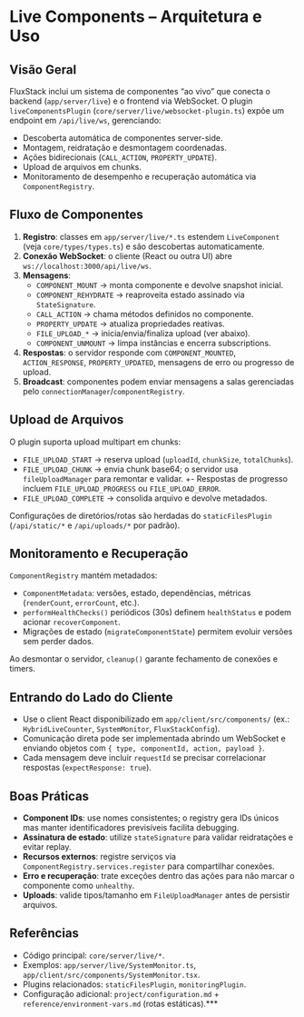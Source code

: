 # Live Components – Arquitetura e Uso

## Visão Geral
FluxStack inclui um sistema de componentes “ao vivo” que conecta o backend (`app/server/live`) e o frontend via WebSocket. O plugin `liveComponentsPlugin` (`core/server/live/websocket-plugin.ts`) expõe um endpoint em `/api/live/ws`, gerenciando:

- Descoberta automática de componentes server-side.
- Montagem, reidratação e desmontagem coordenadas.
- Ações bidirecionais (`CALL_ACTION`, `PROPERTY_UPDATE`).
- Upload de arquivos em chunks.
- Monitoramento de desempenho e recuperação automática via `ComponentRegistry`.

## Fluxo de Componentes
1. **Registro**: classes em `app/server/live/*.ts` estendem `LiveComponent` (veja `core/types/types.ts`) e são descobertas automaticamente.
2. **Conexão WebSocket**: o cliente (React ou outra UI) abre `ws://localhost:3000/api/live/ws`.
3. **Mensagens**:
   - `COMPONENT_MOUNT` → monta componente e devolve snapshot inicial.
   - `COMPONENT_REHYDRATE` → reaproveita estado assinado via `StateSignature`.
   - `CALL_ACTION` → chama métodos definidos no componente.
   - `PROPERTY_UPDATE` → atualiza propriedades reativas.
   - `FILE_UPLOAD_*` → inicia/envia/finaliza upload (ver abaixo).
   - `COMPONENT_UNMOUNT` → limpa instâncias e encerra subscriptions.
4. **Respostas**: o servidor responde com `COMPONENT_MOUNTED`, `ACTION_RESPONSE`, `PROPERTY_UPDATED`, mensagens de erro ou progresso de upload.
5. **Broadcast**: componentes podem enviar mensagens a salas gerenciadas pelo `connectionManager`/`componentRegistry`.

## Upload de Arquivos
O plugin suporta upload multipart em chunks:
- `FILE_UPLOAD_START` → reserva upload (`uploadId`, `chunkSize`, `totalChunks`).
- `FILE_UPLOAD_CHUNK` → envia chunk base64; o servidor usa `fileUploadManager` para remontar e validar.
+- Respostas de progresso incluem `FILE_UPLOAD_PROGRESS` ou `FILE_UPLOAD_ERROR`.
- `FILE_UPLOAD_COMPLETE` → consolida arquivo e devolve metadados.

Configurações de diretórios/rotas são herdadas do `staticFilesPlugin` (`/api/static/*` e `/api/uploads/*` por padrão).

## Monitoramento e Recuperação
`ComponentRegistry` mantém metadados:
- `ComponentMetadata`: versões, estado, dependências, métricas (`renderCount`, `errorCount`, etc.).
- `performHealthChecks()` periódicos (30s) definem `healthStatus` e podem acionar `recoverComponent`.
- Migrações de estado (`migrateComponentState`) permitem evoluir versões sem perder dados.

Ao desmontar o servidor, `cleanup()` garante fechamento de conexões e timers.

## Entrando do Lado do Cliente
- Use o client React disponibilizado em `app/client/src/components/` (ex.: `HybridLiveCounter`, `SystemMonitor`, `FluxStackConfig`).
- Comunicação direta pode ser implementada abrindo um WebSocket e enviando objetos com `{ type, componentId, action, payload }`.
- Cada mensagem deve incluir `requestId` se precisar correlacionar respostas (`expectResponse: true`).

## Boas Práticas
- **Component IDs**: use nomes consistentes; o registry gera IDs únicos mas manter identificadores previsíveis facilita debugging.
- **Assinatura de estado**: utilize `stateSignature` para validar reidratações e evitar replay.
- **Recursos externos**: registre serviços via `ComponentRegistry.services.register` para compartilhar conexões.
- **Erro e recuperação**: trate exceções dentro das ações para não marcar o componente como `unhealthy`.
- **Uploads**: valide tipos/tamanho em `FileUploadManager` antes de persistir arquivos.

## Referências
- Código principal: `core/server/live/*`.
- Exemplos: `app/server/live/SystemMonitor.ts`, `app/client/src/components/SystemMonitor.tsx`.
- Plugins relacionados: `staticFilesPlugin`, `monitoringPlugin`.
- Configuração adicional: `project/configuration.md` + `reference/environment-vars.md` (rotas estáticas).***
